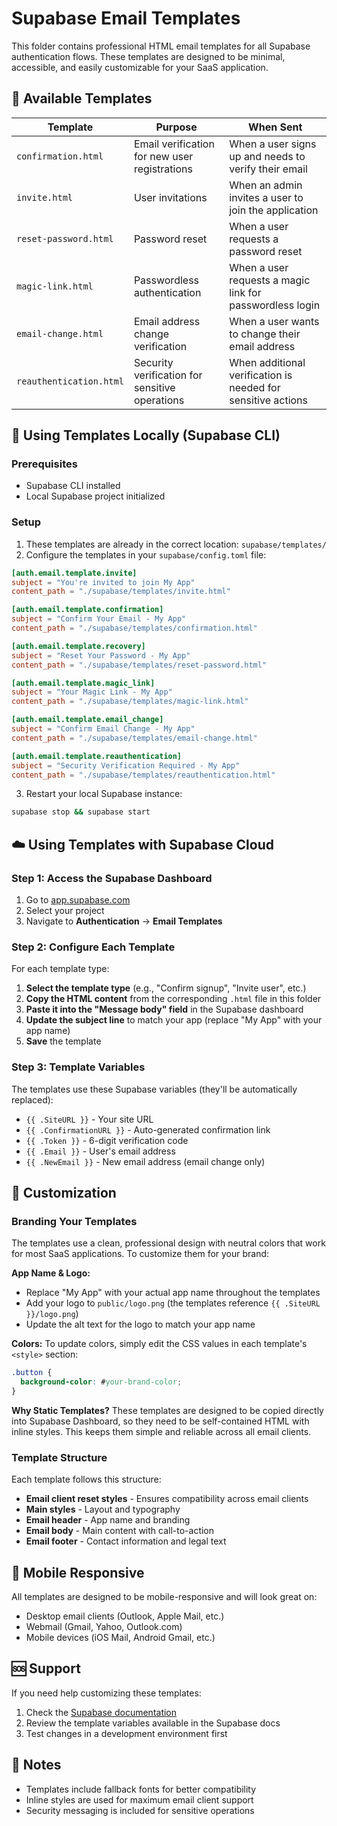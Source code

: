# Supabase Email Templates

This folder contains professional HTML email templates for all Supabase authentication flows. These templates are designed to be minimal, accessible, and easily customizable for your SaaS application.

## 📧 Available Templates

| Template                | Purpose                                        | When Sent                                                    |
| ----------------------- | ---------------------------------------------- | ------------------------------------------------------------ |
| `confirmation.html`     | Email verification for new user registrations  | When a user signs up and needs to verify their email         |
| `invite.html`           | User invitations                               | When an admin invites a user to join the application         |
| `reset-password.html`   | Password reset                                 | When a user requests a password reset                        |
| `magic-link.html`       | Passwordless authentication                    | When a user requests a magic link for passwordless login     |
| `email-change.html`     | Email address change verification              | When a user wants to change their email address              |
| `reauthentication.html` | Security verification for sensitive operations | When additional verification is needed for sensitive actions |

## 🚀 Using Templates Locally (Supabase CLI)

### Prerequisites

- Supabase CLI installed
- Local Supabase project initialized

### Setup

1. These templates are already in the correct location: `supabase/templates/`
2. Configure the templates in your `supabase/config.toml` file:

```toml
[auth.email.template.invite]
subject = "You're invited to join My App"
content_path = "./supabase/templates/invite.html"

[auth.email.template.confirmation]
subject = "Confirm Your Email - My App"
content_path = "./supabase/templates/confirmation.html"

[auth.email.template.recovery]
subject = "Reset Your Password - My App"
content_path = "./supabase/templates/reset-password.html"

[auth.email.template.magic_link]
subject = "Your Magic Link - My App"
content_path = "./supabase/templates/magic-link.html"

[auth.email.template.email_change]
subject = "Confirm Email Change - My App"
content_path = "./supabase/templates/email-change.html"

[auth.email.template.reauthentication]
subject = "Security Verification Required - My App"
content_path = "./supabase/templates/reauthentication.html"
```

3. Restart your local Supabase instance:

```bash
supabase stop && supabase start
```

## ☁️ Using Templates with Supabase Cloud

### Step 1: Access the Supabase Dashboard

1. Go to [app.supabase.com](https://app.supabase.com)
2. Select your project
3. Navigate to **Authentication** → **Email Templates**

### Step 2: Configure Each Template

For each template type:

1. **Select the template type** (e.g., "Confirm signup", "Invite user", etc.)
2. **Copy the HTML content** from the corresponding `.html` file in this folder
3. **Paste it into the "Message body" field** in the Supabase dashboard
4. **Update the subject line** to match your app (replace "My App" with your app name)
5. **Save** the template

### Step 3: Template Variables

The templates use these Supabase variables (they'll be automatically replaced):

- `{{ .SiteURL }}` - Your site URL
- `{{ .ConfirmationURL }}` - Auto-generated confirmation link
- `{{ .Token }}` - 6-digit verification code
- `{{ .Email }}` - User's email address
- `{{ .NewEmail }}` - New email address (email change only)

## 🎨 Customization

### Branding Your Templates

The templates use a clean, professional design with neutral colors that work for most SaaS applications. To customize them for your brand:

**App Name & Logo:**

- Replace "My App" with your actual app name throughout the templates
- Add your logo to `public/logo.png` (the templates reference `{{ .SiteURL }}/logo.png`)
- Update the alt text for the logo to match your app name

**Colors:**
To update colors, simply edit the CSS values in each template's `<style>` section:

```css
.button {
  background-color: #your-brand-color;
}
```

**Why Static Templates?**
These templates are designed to be copied directly into Supabase Dashboard, so they need to be self-contained HTML with inline styles. This keeps them simple and reliable across all email clients.

### Template Structure

Each template follows this structure:

- **Email client reset styles** - Ensures compatibility across email clients
- **Main styles** - Layout and typography
- **Email header** - App name and branding
- **Email body** - Main content with call-to-action
- **Email footer** - Contact information and legal text

## 📱 Mobile Responsive

All templates are designed to be mobile-responsive and will look great on:

- Desktop email clients (Outlook, Apple Mail, etc.)
- Webmail (Gmail, Yahoo, Outlook.com)
- Mobile devices (iOS Mail, Android Gmail, etc.)

## 🆘 Support

If you need help customizing these templates:

1. Check the [Supabase documentation](https://supabase.com/docs/guides/local-development/customizing-email-templates)
2. Review the template variables available in the Supabase docs
3. Test changes in a development environment first

## 📝 Notes

- Templates include fallback fonts for better compatibility
- Inline styles are used for maximum email client support
- Security messaging is included for sensitive operations

